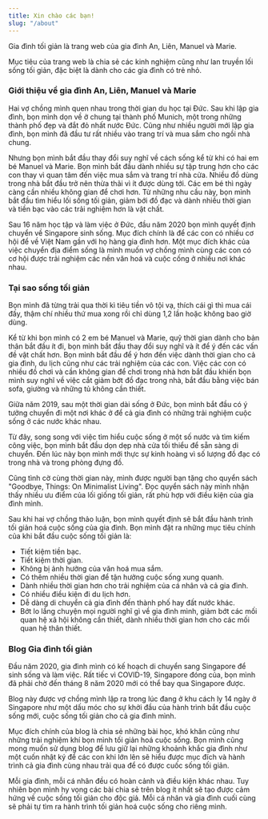 ```yaml
---
title: Xin chào các bạn!
slug: "/about"
---
```


Gia đình tối giản là trang web của gia đình An, Liên, Manuel và Marie.

Mục tiêu của trang web là chia sẻ các kinh nghiệm cũng như lan truyền lối sống tối giản, đặc biệt là dành cho các gia đình có trẻ nhỏ.

### Giới thiệu về gia đình An, Liên, Manuel và Marie

Hai vợ chồng mình quen nhau trong thời gian du học tại Đức. Sau khi lập gia đình, bọn mình dọn về ở chung tại thành phố Munich, một trong những thành phố đẹp và đắt đỏ nhất nước Đức. Cũng như nhiều người mới lập gia đình, bọn mình đã đầu tư rất nhiều vào trang trí và mua sắm cho ngồi nhà chung. 

Nhưng bọn mình bắt đầu thay đổi suy nghĩ về cách sống kể từ khi có hai em bé Manuel và Marie. Bọn mình bắt đầu dành nhiều sự tập trung hơn cho các con thay vì quan tâm đến việc mua sắm và trang trí nhà cửa. Nhiều đồ dùng trong nhà bắt đầu trở nên thừa thãi vì ít được dùng tới. Các em bé thì ngày càng cần nhiều không gian để chơi hơn. Từ những nhu cầu này, bọn mình bắt đầu tìm hiểu lối sống tối giản, giảm bới đồ đạc và dành nhiều thời gian và tiền bạc vào các trải nghiệm hơn là vật chất.

Sau 16 năm học tập và làm việc ở Đức, đầu năm 2020 bọn mình quyết định chuyển về Singapore sinh sống. Mục đích chính là để các con có nhiều cơ hội để về Việt Nam gần với họ hàng gia đình hơn. Một mục đích khác của việc chuyển địa điểm sống là mình muốn vợ chồng mình cùng các con có cơ hội được trải nghiệm các nền văn hoá và cuộc cống ở nhiều nơi khác nhau. 

### Tại sao sống tối giản

Bọn mình đã từng trải qua thời kì tiêu tiền vô tội vạ, thích cái gì thì mua cái đấy, thậm chí nhiều thứ mua xong rồi chỉ dùng 1,2 lần hoặc không bao giờ dùng. 

Kể từ khi bọn mình có 2 em bé Manuel và Marie, quỹ thời gian dành cho bản thân bắt đầu ít đi, bọn mình bắt đầu thay đổi suy nghĩ và ít để ý đến các vấn đề vật chất hơn. Bọn mình bắt đầu để ý hơn đến việc dành thời gian cho cả gia đình, du lịch cũng như các trải nghiệm của các con. Việc các con có nhiều đồ chơi và cần không gian để chơi trong nhà hơn bắt đầu khiến bọn mình suy nghĩ về việc cắt giảm bớt đồ đạc trong nhà, bắt đầu bằng việc bán sofa, giường và những tủ không cần thiết.

Giữa năm 2019, sau một thời gian dài sống ở Đức, bọn mình bắt đầu có ý tưởng chuyển đi một nơi khác ở để cả gia đình có những trải nghiệm cuộc sống ở các nước khác nhau.

Từ đây, song song với việc tìm hiểu cuộc sống ở một số nước và tìm kiếm công việc, bọn mình bắt đầu dọn dẹp nhà cửa tối thiểu để sẵn sàng di chuyển. Đến lúc này bọn mình mới thực sự kinh hoàng vì số lượng đồ đạc có trong nhà và trong phòng đựng đồ. 

Cũng tình cờ cùng thời gian này, mình được người bạn tặng cho quyển sách "Goodbye, Things: On Minimalist Living". Đọc quyển sách này mình nhận thấy nhiều ưu điểm của lối giống tối giản, rất phù hợp với điều kiện của gia đình mình.

Sau khi hai vợ chồng thảo luận, bọn mình quyết định sẽ bắt đầu hành trình tối giản hoá cuộc sống của gia đình. Bọn mình đặt ra những mục tiêu chính của khi bắt đầu cuộc sống tối giản là:
- Tiết kiệm tiền bạc.
- Tiết kiệm thời gian.
- Không bị ảnh hưởng của văn hoá mua sắm.
- Có thêm nhiều thời gian để tận hưởng cuộc sống xung quanh.
- Dành nhiều thời gian hơn cho trải nghiệm của cá nhân và cả gia đình.
- Có nhiều điều kiện đi du lịch hơn.
- Dễ dàng di chuyển cả gia đình đến thành phố hay đất nước khác.
- Bớt lo lắng chuyện mọi người nghĩ gì về gia đình mình, giảm bớt các mối quan hệ xã hội không cần thiết, dành nhiều thời gian hơn cho các mối quan hệ thân thiết.

### Blog Gia đình tối giản

Đầu năm 2020, gia đình mình có kế hoạch di chuyển sang Singapore để sinh sống và làm việc. Rất tiếc vì COVID-19, Singapore đóng của, bọn mình đã phải chờ đến tháng 8 năm 2020 mới có thể bay qua Singapore được.

Blog này được vợ chồng mình lập ra trong lúc đang ở khu cách ly 14 ngày ở Singapore như một dấu móc cho sự khởi đầu của hành trình bắt đầu cuộc sống mới, cuộc sống tối giản cho cả gia đình mình.

Mục đích chính của blog là chia sẻ những bài học, khó khăn cũng như những trải nghiệm khí bọn mình tối giản hoá cuộc sống. Bọn mình cũng mong muốn sử dụng blog để lưu giữ lại những khoảnh khắc gia đình như một cuốn nhật ký để các con khi lớn lên sẽ hiểu được mục đích và hành trình cả gia đình cùng nhau trải qua để có được cuốc sống tối giản.

Mỗi gia đình, mỗi cá nhân đều có hoàn cảnh và điều kiện khác nhau. Tuy nhiên bọn mình hy vọng các bài chia sẻ trên blog ít nhất sẽ tạo được cảm hứng về cuộc sống tối giản cho độc giả. Mỗi cá nhân và gia đình cuối cùng sẽ phải tự tìm ra hành trình tối giản hoá cuộc sống cho riêng mình.